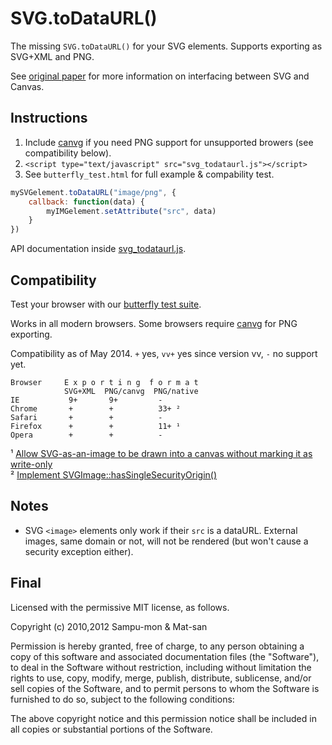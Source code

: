 SVG.toDataURL()
===============

The missing `SVG.toDataURL()` for your SVG elements. Supports exporting as SVG+XML and PNG.

See [original paper][svgopen2010] for more information on interfacing between SVG and Canvas.

Instructions
------------

1. Include [canvg] if you need PNG support for unsupported browers (see compatibility below).
2. `<script type="text/javascript" src="svg_todataurl.js"></script>`
3. See `butterfly_test.html` for full example & compability test.

```javascript
mySVGelement.toDataURL("image/png", {
    callback: function(data) {
        myIMGelement.setAttribute("src", data)
    }
})
```

API documentation inside [svg_todataurl.js](svg_todataurl.js).

Compatibility
-------------

Test your browser with our [butterfly test suite](http://sampumon.github.io/SVG.toDataURL/butterfly_test.html).

Works in all modern browsers. Some browsers require [canvg] for PNG exporting.

Compatibility as of May 2014. `+` yes, `vv+` yes since version vv, `-` no support yet.

	Browser     E x p o r t i n g  f o r m a t
	            SVG+XML  PNG/canvg  PNG/native
	IE           9+       9+         -
	Chrome       +        +          33+ ²
	Safari       +        +          -
	Firefox      +        +          11+ ¹
	Opera        +        +          -

¹ [Allow SVG-as-an-image to be drawn into a canvas without marking it as write-only](https://bugzilla.mozilla.org/show_bug.cgi?id=672013)  
² [Implement SVGImage::hasSingleSecurityOrigin()](https://bugs.webkit.org/show_bug.cgi?id=119492)

Notes
-----

* SVG `<image>` elements only work if their `src` is a dataURL. External images, same domain or not, will not be rendered (but won't cause a security exception either).

Final
-----

Licensed with the permissive MIT license, as follows.

Copyright (c) 2010,2012 Sampu-mon & Mat-san

Permission is hereby granted, free of charge, to any person obtaining a copy
of this software and associated documentation files (the "Software"), to deal
in the Software without restriction, including without limitation the rights
to use, copy, modify, merge, publish, distribute, sublicense, and/or sell
copies of the Software, and to permit persons to whom the Software is
furnished to do so, subject to the following conditions:

The above copyright notice and this permission notice shall be included in
all copies or substantial portions of the Software.

[canvg]:http://code.google.com/p/canvg/
[svgopen2010]:http://svgopen.org/2010/papers/62-From_SVG_to_Canvas_and_Back/
